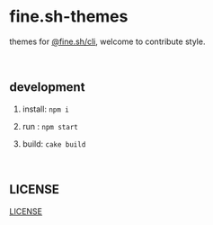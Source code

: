 # fine.sh-themes

themes for [@fine.sh/cli](https://github.com/just-fine/fine.sh-cli), welcome to contribute style.

<br/>

## development

  1. install: `npm i`

  2. run : `npm start`

  3. build: `cake build`


<br/>

## LICENSE
[LICENSE](LICENSE)

